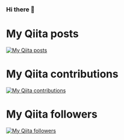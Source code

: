 ### Hi there 👋

<!--
**Rabinosukesuke/Rabinosukesuke** is a ✨ _special_ ✨ repository because its `README.md` (this file) appears on your GitHub profile.

Here are some ideas to get you started:

- 🔭 I’m currently working on ...
- 🌱 I’m currently learning ...
- 👯 I’m looking to collaborate on ...
- 🤔 I’m looking for help with ...
- 💬 Ask me about ...
- 📫 How to reach me: ...
- 😄 Pronouns: ...
- ⚡ Fun fact: ...
-->


# My Qiita posts
[![My Qiita posts](https://qiita-badge.apiapi.app/s/Rabinosuke/posts.svg)](http://qiita.com/Rabinosuke)
# My Qiita contributions
[![My Qiita contributions](https://qiita-badge.apiapi.app/s/Rabinosuke/contributions.svg)](http://qiita.com/Rabinosuke)
# My Qiita followers
[![My Qiita followers](https://qiita-badge.apiapi.app/s/Rabinosuke/followers.svg)](http://qiita.com/Rabinosuke)
                
